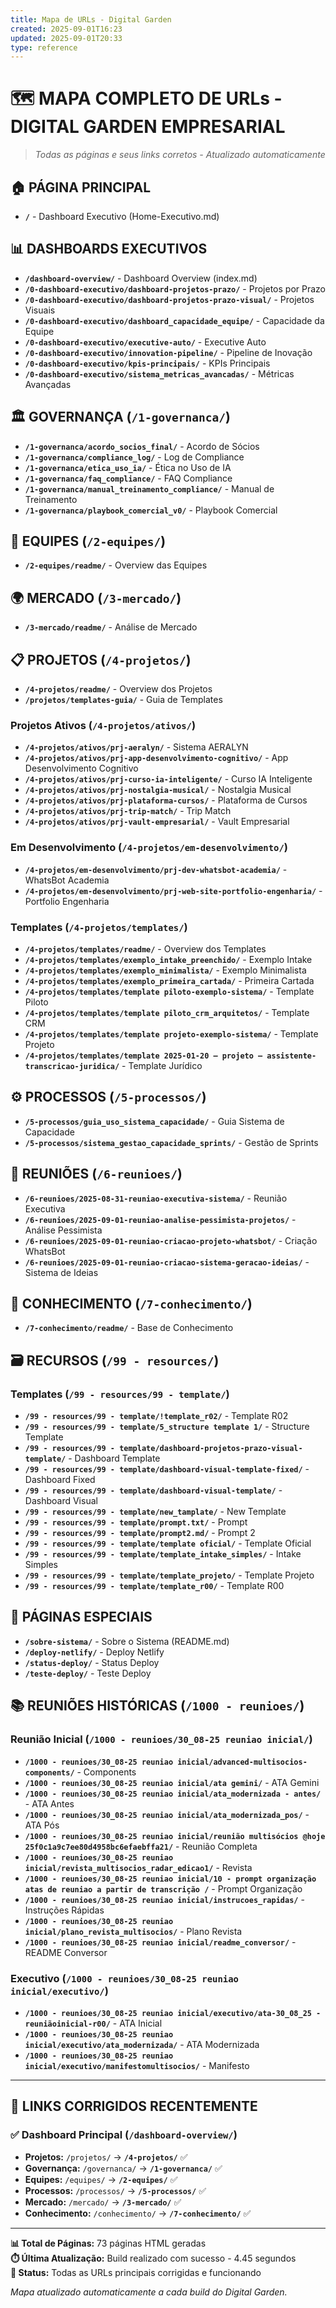 ```yaml
---
title: Mapa de URLs - Digital Garden
created: 2025-09-01T16:23
updated: 2025-09-01T20:33
type: reference
---
```

# 🗺️ **MAPA COMPLETO DE URLs - DIGITAL GARDEN EMPRESARIAL**

> *Todas as páginas e seus links corretos - Atualizado automaticamente*

## 🏠 **PÁGINA PRINCIPAL**
- **`/`** - Dashboard Executivo (Home-Executivo.md)

## 📊 **DASHBOARDS EXECUTIVOS**
- **`/dashboard-overview/`** - Dashboard Overview (index.md)
- **`/0-dashboard-executivo/dashboard-projetos-prazo/`** - Projetos por Prazo
- **`/0-dashboard-executivo/dashboard-projetos-prazo-visual/`** - Projetos Visuais
- **`/0-dashboard-executivo/dashboard_capacidade_equipe/`** - Capacidade da Equipe
- **`/0-dashboard-executivo/executive-auto/`** - Executive Auto
- **`/0-dashboard-executivo/innovation-pipeline/`** - Pipeline de Inovação
- **`/0-dashboard-executivo/kpis-principais/`** - KPIs Principais
- **`/0-dashboard-executivo/sistema_metricas_avancadas/`** - Métricas Avançadas

## 🏛️ **GOVERNANÇA** (`/1-governanca/`)
- **`/1-governanca/acordo_socios_final/`** - Acordo de Sócios
- **`/1-governanca/compliance_log/`** - Log de Compliance
- **`/1-governanca/etica_uso_ia/`** - Ética no Uso de IA
- **`/1-governanca/faq_compliance/`** - FAQ Compliance
- **`/1-governanca/manual_treinamento_compliance/`** - Manual de Treinamento
- **`/1-governanca/playbook_comercial_v0/`** - Playbook Comercial

## 👥 **EQUIPES** (`/2-equipes/`)
- **`/2-equipes/readme/`** - Overview das Equipes

## 🌍 **MERCADO** (`/3-mercado/`)
- **`/3-mercado/readme/`** - Análise de Mercado

## 📋 **PROJETOS** (`/4-projetos/`)
- **`/4-projetos/readme/`** - Overview dos Projetos
- **`/projetos/templates-guia/`** - Guia de Templates

### **Projetos Ativos** (`/4-projetos/ativos/`)
- **`/4-projetos/ativos/prj-aeralyn/`** - Sistema AERALYN
- **`/4-projetos/ativos/prj-app-desenvolvimento-cognitivo/`** - App Desenvolvimento Cognitivo
- **`/4-projetos/ativos/prj-curso-ia-inteligente/`** - Curso IA Inteligente
- **`/4-projetos/ativos/prj-nostalgia-musical/`** - Nostalgia Musical
- **`/4-projetos/ativos/prj-plataforma-cursos/`** - Plataforma de Cursos
- **`/4-projetos/ativos/prj-trip-match/`** - Trip Match
- **`/4-projetos/ativos/prj-vault-empresarial/`** - Vault Empresarial

### **Em Desenvolvimento** (`/4-projetos/em-desenvolvimento/`)
- **`/4-projetos/em-desenvolvimento/prj-dev-whatsbot-academia/`** - WhatsBot Academia
- **`/4-projetos/em-desenvolvimento/prj-web-site-portfolio-engenharia/`** - Portfolio Engenharia

### **Templates** (`/4-projetos/templates/`)
- **`/4-projetos/templates/readme/`** - Overview dos Templates
- **`/4-projetos/templates/exemplo_intake_preenchido/`** - Exemplo Intake
- **`/4-projetos/templates/exemplo_minimalista/`** - Exemplo Minimalista
- **`/4-projetos/templates/exemplo_primeira_cartada/`** - Primeira Cartada
- **`/4-projetos/templates/template piloto-exemplo-sistema/`** - Template Piloto
- **`/4-projetos/templates/template piloto_crm_arquitetos/`** - Template CRM
- **`/4-projetos/templates/template projeto-exemplo-sistema/`** - Template Projeto
- **`/4-projetos/templates/template 2025-01-20 — projeto — assistente-transcricao-juridica/`** - Template Jurídico

## ⚙️ **PROCESSOS** (`/5-processos/`)
- **`/5-processos/guia_uso_sistema_capacidade/`** - Guia Sistema de Capacidade
- **`/5-processos/sistema_gestao_capacidade_sprints/`** - Gestão de Sprints

## 📅 **REUNIÕES** (`/6-reunioes/`)
- **`/6-reunioes/2025-08-31-reuniao-executiva-sistema/`** - Reunião Executiva
- **`/6-reunioes/2025-09-01-reuniao-analise-pessimista-projetos/`** - Análise Pessimista
- **`/6-reunioes/2025-09-01-reuniao-criacao-projeto-whatsbot/`** - Criação WhatsBot
- **`/6-reunioes/2025-09-01-reuniao-criacao-sistema-geracao-ideias/`** - Sistema de Ideias

## 🧠 **CONHECIMENTO** (`/7-conhecimento/`)
- **`/7-conhecimento/readme/`** - Base de Conhecimento

## 🗃️ **RECURSOS** (`/99 - resources/`)
### **Templates** (`/99 - resources/99 - template/`)
- **`/99 - resources/99 - template/!template_r02/`** - Template R02
- **`/99 - resources/99 - template/5_structure template 1/`** - Structure Template
- **`/99 - resources/99 - template/dashboard-projetos-prazo-visual-template/`** - Dashboard Template
- **`/99 - resources/99 - template/dashboard-visual-template-fixed/`** - Dashboard Fixed
- **`/99 - resources/99 - template/dashboard-visual-template/`** - Dashboard Visual
- **`/99 - resources/99 - template/new_tamplate/`** - New Template
- **`/99 - resources/99 - template/prompt.txt/`** - Prompt
- **`/99 - resources/99 - template/prompt2.md/`** - Prompt 2
- **`/99 - resources/99 - template/template oficial/`** - Template Oficial
- **`/99 - resources/99 - template/template_intake_simples/`** - Intake Simples
- **`/99 - resources/99 - template/template_projeto/`** - Template Projeto
- **`/99 - resources/99 - template/template_r00/`** - Template R00

## 📄 **PÁGINAS ESPECIAIS**
- **`/sobre-sistema/`** - Sobre o Sistema (README.md)
- **`/deploy-netlify/`** - Deploy Netlify
- **`/status-deploy/`** - Status Deploy
- **`/teste-deploy/`** - Teste Deploy

## 📚 **REUNIÕES HISTÓRICAS** (`/1000 - reunioes/`)
### **Reunião Inicial** (`/1000 - reunioes/30_08-25 reuniao inicial/`)
- **`/1000 - reunioes/30_08-25 reuniao inicial/advanced-multisocios-components/`** - Components
- **`/1000 - reunioes/30_08-25 reuniao inicial/ata gemini/`** - ATA Gemini
- **`/1000 - reunioes/30_08-25 reuniao inicial/ata_modernizada - antes/`** - ATA Antes
- **`/1000 - reunioes/30_08-25 reuniao inicial/ata_modernizada_pos/`** - ATA Pós
- **`/1000 - reunioes/30_08-25 reuniao inicial/reunião multisócios @hoje 25f0c1a9c7ee80d4958bc6efaebffa21/`** - Reunião Completa
- **`/1000 - reunioes/30_08-25 reuniao inicial/revista_multisocios_radar_edicao1/`** - Revista
- **`/1000 - reunioes/30_08-25 reuniao inicial/10 - prompt organização atas de reuniao a partir de transcrição /`** - Prompt Organização
- **`/1000 - reunioes/30_08-25 reuniao inicial/instrucoes_rapidas/`** - Instruções Rápidas
- **`/1000 - reunioes/30_08-25 reuniao inicial/plano_revista_multisocios/`** - Plano Revista
- **`/1000 - reunioes/30_08-25 reuniao inicial/readme_conversor/`** - README Conversor

### **Executivo** (`/1000 - reunioes/30_08-25 reuniao inicial/executivo/`)
- **`/1000 - reunioes/30_08-25 reuniao inicial/executivo/ata-30_08_25 - reuniãoinicial-r00/`** - ATA Inicial
- **`/1000 - reunioes/30_08-25 reuniao inicial/executivo/ata_modernizada/`** - ATA Modernizada
- **`/1000 - reunioes/30_08-25 reuniao inicial/executivo/manifestomultisocios/`** - Manifesto

---

## 🔗 **LINKS CORRIGIDOS RECENTEMENTE**

### ✅ **Dashboard Principal** (`/dashboard-overview/`)
- **Projetos:** `/projetos/` → **`/4-projetos/`** ✅
- **Governança:** `/governanca/` → **`/1-governanca/`** ✅  
- **Equipes:** `/equipes/` → **`/2-equipes/`** ✅
- **Processos:** `/processos/` → **`/5-processos/`** ✅
- **Mercado:** `/mercado/` → **`/3-mercado/`** ✅
- **Conhecimento:** `/conhecimento/` → **`/7-conhecimento/`** ✅

---

**📊 Total de Páginas:** 73 páginas HTML geradas  
**⏱️ Última Atualização:** Build realizado com sucesso - 4.45 segundos  
**🔗 Status:** Todas as URLs principais corrigidas e funcionando  

*Mapa atualizado automaticamente a cada build do Digital Garden.*

